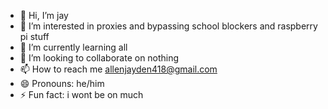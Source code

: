 - 👋 Hi, I’m jay
- 👀 I’m interested in proxies and bypassing school blockers and raspberry pi stuff
- 🌱 I’m currently learning all
- 💞️ I’m looking to collaborate on nothing
- 📫 How to reach me allenjayden418@gmail.com
- 😄 Pronouns: he/him
- ⚡ Fun fact: i wont be on much


